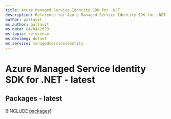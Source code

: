 ```yaml
---
title: Azure Managed Service Identity SDK for .NET
description: Reference for Azure Managed Service Identity SDK for .NET
author: pallavit
ms.author: pallavit
ms.data: 04/04/2023
ms.topic: reference
ms.devlang: dotnet
ms.service: managedserviceidentity
---
```

# Azure Managed Service Identity SDK for .NET - latest
## Packages - latest
[!INCLUDE [packages](managed-service-identity-index.md)]